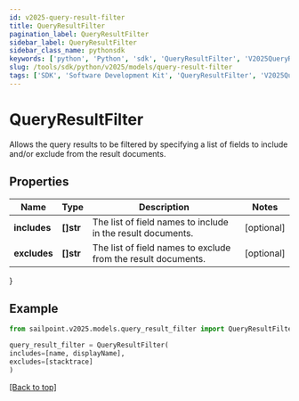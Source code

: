 ```yaml
---
id: v2025-query-result-filter
title: QueryResultFilter
pagination_label: QueryResultFilter
sidebar_label: QueryResultFilter
sidebar_class_name: pythonsdk
keywords: ['python', 'Python', 'sdk', 'QueryResultFilter', 'V2025QueryResultFilter'] 
slug: /tools/sdk/python/v2025/models/query-result-filter
tags: ['SDK', 'Software Development Kit', 'QueryResultFilter', 'V2025QueryResultFilter']
---
```


# QueryResultFilter

Allows the query results to be filtered by specifying a list of fields to include and/or exclude from the result documents.

## Properties

Name | Type | Description | Notes
------------ | ------------- | ------------- | -------------
**includes** | **[]str** | The list of field names to include in the result documents. | [optional] 
**excludes** | **[]str** | The list of field names to exclude from the result documents. | [optional] 
}

## Example

```python
from sailpoint.v2025.models.query_result_filter import QueryResultFilter

query_result_filter = QueryResultFilter(
includes=[name, displayName],
excludes=[stacktrace]
)

```
[[Back to top]](#) 

